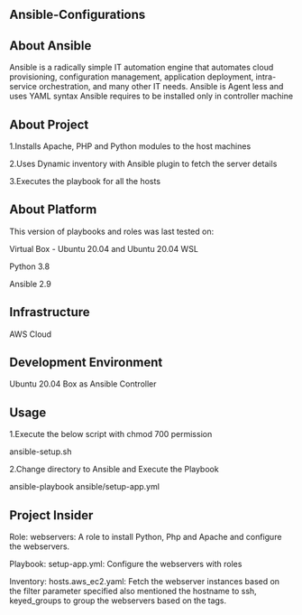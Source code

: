 ## **Ansible-Configurations**

## **About Ansible**

Ansible is a radically simple IT automation engine that automates cloud provisioning, configuration management, application deployment, intra-service orchestration, and many other IT needs. Ansible is Agent less and uses YAML syntax Ansible requires to be installed only in controller machine

## **About Project**

1.Installs Apache, PHP and Python modules to the host machines

2.Uses Dynamic inventory with Ansible plugin to fetch the server details

3.Executes the playbook for all the hosts

## **About Platform**

This version of playbooks and roles was last tested on:

Virtual Box - Ubuntu 20.04 and Ubuntu 20.04 WSL

Python 3.8

Ansible 2.9

## **Infrastructure**

AWS Cloud

## **Development Environment**

Ubuntu 20.04 Box as Ansible Controller

## **Usage**

1.Execute the below script with chmod 700 permission

ansible-setup.sh

2.Change directory to Ansible and Execute the Playbook

ansible-playbook ansible/setup-app.yml

## **Project Insider**
Role: webservers: A role to install Python, Php and Apache and configure the webservers.

Playbook: setup-app.yml: Configure the webservers with roles

Inventory: hosts.aws_ec2.yaml: Fetch the webserver instances based on the filter parameter specified also mentioned the hostname to ssh,
                               keyed_groups to group the webservers based on the tags.
